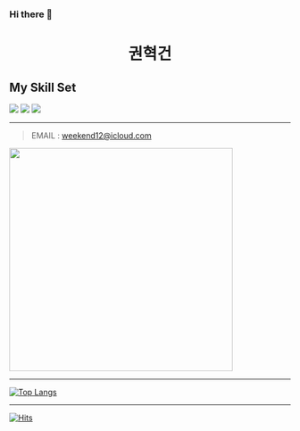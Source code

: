 ### Hi there 👋



# <p align="center"> 권혁건 </p>

## My Skill Set

<img src="https://img.shields.io/badge/java-FF7800?style=for-the-badge&logo=Java&logoColor=white">
<img src="https://img.shields.io/badge/springboot-6DB33F?style=for-the-badge&logo=Springboot&logoColor=white">
<img src="https://img.shields.io/badge/Vue-4FC08D?style=for-the-badge&logo=vue&logoColor=white">

******************

> EMAIL : weekend12@icloud.com

<img src="https://github-readme-stats.vercel.app/api?username=KwonHyeokGeon&show_icons=true&theme=ADD_THEME_HERE" width="400">

******************

[![Top Langs](https://github-readme-stats.vercel.app/api/top-langs/?username=KwonHyeokGeon&langs_count=8)](https://github.com/KwonHyeokGeon/github-readme-stats)

******************
[![Hits](https://hits.seeyoufarm.com/api/count/incr/badge.svg?url=https%3A%2F%2Fgithub.com%2FKwonHyeokGeon%2Fhit-counter&count_bg=%233D71C8&title_bg=%23555555&icon=&icon_color=%23E7E7E7&title=hits&edge_flat=false)](https://hits.seeyoufarm.com)

